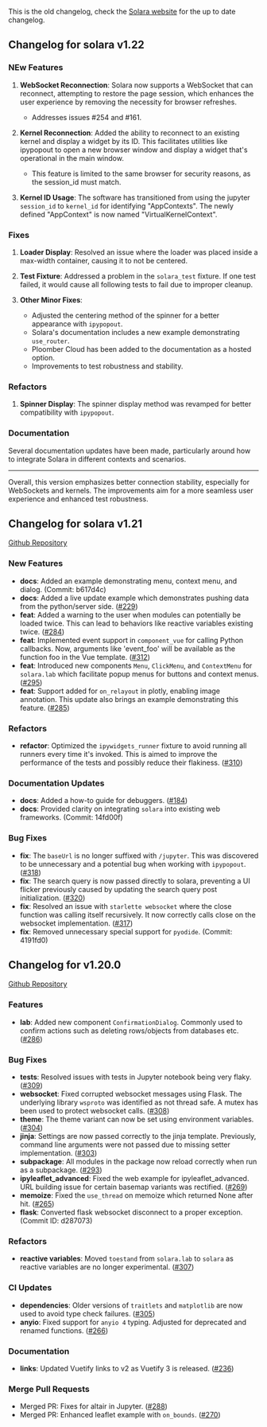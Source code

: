 
This is the old changelog, check the [Solara website](https://solara.dev/docs/changelog) for the up to date changelog.

## Changelog for solara v1.22

### NEw Features
1. **WebSocket Reconnection**: Solara now supports a WebSocket that can reconnect, attempting to restore the page session, which enhances the user experience by removing the necessity for browser refreshes.
   - Addresses issues #254 and #161.

2. **Kernel Reconnection**: Added the ability to reconnect to an existing kernel and display a widget by its ID. This facilitates utilities like ipypopout to open a new browser window and display a widget that's operational in the main window.
   - This feature is limited to the same browser for security reasons, as the session_id must match.

3. **Kernel ID Usage**: The software has transitioned from using the jupyter `session_id` to `kernel_id` for identifying "AppContexts". The newly defined "AppContext" is now named "VirtualKernelContext".

### Fixes
1. **Loader Display**: Resolved an issue where the loader was placed inside a max-width container, causing it to not be centered.

2. **Test Fixture**: Addressed a problem in the `solara_test` fixture. If one test failed, it would cause all following tests to fail due to improper cleanup.

3. **Other Minor Fixes**:
   - Adjusted the centering method of the spinner for a better appearance with `ipypopout`.
   - Solara's documentation includes a new example demonstrating `use_router`.
   - Ploomber Cloud has been added to the documentation as a hosted option.
   - Improvements to test robustness and stability.

### Refactors
1. **Spinner Display**: The spinner display method was revamped for better compatibility with `ipypopout`.

### Documentation
Several documentation updates have been made, particularly around how to integrate Solara in different contexts and scenarios.

---

Overall, this version emphasizes better connection stability, especially for WebSockets and kernels. The improvements aim for a more seamless user experience and enhanced test robustness.


## Changelog for solara v1.21

[Github Repository](https://github.com/widgetti/solara)

### New Features
- **docs**: Added an example demonstrating menu, context menu, and dialog. (Commit: b617d4c)
- **docs**: Added a live update example which demonstrates pushing data from the python/server side. ([#229](https://github.com/widgetti/solara/pull/229))
- **feat**: Added a warning to the user when modules can potentially be loaded twice. This can lead to behaviors like reactive variables existing twice. ([#284](https://github.com/widgetti/solara/pull/284))
- **feat**: Implemented event support in `component_vue` for calling Python callbacks. Now, arguments like 'event_foo' will be available as the function foo in the Vue template. ([#312](https://github.com/widgetti/solara/pull/312))
- **feat**: Introduced new components `Menu`, `ClickMenu`, and `ContextMenu` for `solara.lab` which facilitate popup menus for buttons and context menus. ([#295](https://github.com/widgetti/solara/pull/295))
- **feat**: Support added for `on_relayout` in plotly, enabling image annotation. This update also brings an example demonstrating this feature. ([#285](https://github.com/widgetti/solara/pull/285))

### Refactors
- **refactor**: Optimized the `ipywidgets_runner` fixture to avoid running all runners every time it's invoked. This is aimed to improve the performance of the tests and possibly reduce their flakiness. ([#310](https://github.com/widgetti/solara/pull/310))

### Documentation Updates
- **docs**: Added a how-to guide for debuggers. ([#184](https://github.com/widgetti/solara/pull/184))
- **docs**: Provided clarity on integrating `solara` into existing web frameworks. (Commit: 14fd00f)

### Bug Fixes
- **fix**: The `baseUrl` is no longer suffixed with `/jupyter`. This was discovered to be unnecessary and a potential bug when working with `ipypopout`. ([#318](https://github.com/widgetti/solara/pull/318))
- **fix**: The search query is now passed directly to solara, preventing a UI flicker previously caused by updating the search query post initialization. ([#320](https://github.com/widgetti/solara/pull/320))
- **fix**: Resolved an issue with `starlette websocket` where the close function was calling itself recursively. It now correctly calls close on the websocket implementation. ([#317](https://github.com/widgetti/solara/pull/317))
- **fix**: Removed unnecessary special support for `pyodide`. (Commit: 4191fd0)


## Changelog for v1.20.0

[Github Repository](https://github.com/widgetti/solara)

### Features
- **lab**: Added new component `ConfirmationDialog`. Commonly used to confirm actions such as deleting rows/objects from databases etc. ([#286](https://github.com/widgetti/solara/pull/286))

### Bug Fixes
- **tests**: Resolved issues with tests in Jupyter notebook being very flaky. ([#309](https://github.com/widgetti/solara/pull/309))
- **websocket**: Fixed corrupted websocket messages using Flask. The underlying library `wsproto` was identified as not thread safe. A mutex has been used to protect websocket calls. ([#308](https://github.com/widgetti/solara/pull/308))
- **theme**: The theme variant can now be set using environment variables. ([#304](https://github.com/widgetti/solara/pull/304))
- **jinja**: Settings are now passed correctly to the jinja template. Previously, command line arguments were not passed due to missing setter implementation. ([#303](https://github.com/widgetti/solara/pull/303))
- **subpackage**: All modules in the package now reload correctly when run as a subpackage. ([#293](https://github.com/widgetti/solara/pull/293))
- **ipyleaflet_advanced**: Fixed the web example for ipyleaflet_advanced. URL building issue for certain basemap variants was rectified. ([#269](https://github.com/widgetti/solara/pull/269))
- **memoize**: Fixed the `use_thread` on memoize which returned None after hit. ([#265](https://github.com/widgetti/solara/pull/265))
- **flask**: Converted flask websocket disconnect to a proper exception. (Commit ID: d287073)

### Refactors
- **reactive variables**: Moved `toestand` from `solara.lab` to `solara` as reactive variables are no longer experimental. ([#307](https://github.com/widgetti/solara/pull/307))

### CI Updates
- **dependencies**: Older versions of `traitlets` and `matplotlib` are now used to avoid type check failures. ([#305](https://github.com/widgetti/solara/pull/305))
- **anyio**: Fixed support for `anyio 4` typing. Adjusted for deprecated and renamed functions. ([#266](https://github.com/widgetti/solara/pull/266))

### Documentation
- **links**: Updated Vuetify links to v2 as Vuetify 3 is released. ([#236](https://github.com/widgetti/solara/pull/236))

### Merge Pull Requests
- Merged PR: Fixes for altair in Jupyter. ([#288](https://github.com/widgetti/solara/pull/288))
- Merged PR: Enhanced leaflet example with `on_bounds`. ([#270](https://github.com/widgetti/solara/pull/270))
